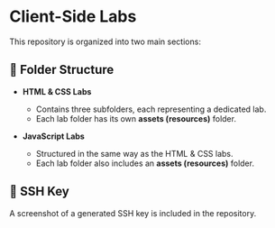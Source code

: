 # Client-Side Labs

This repository is organized into two main sections:

## 📂 Folder Structure
- **HTML & CSS Labs**
  - Contains three subfolders, each representing a dedicated lab.
  - Each lab folder has its own **assets (resources)** folder.
  
- **JavaScript Labs**
  - Structured in the same way as the HTML & CSS labs.
  - Each lab folder also includes an **assets (resources)** folder.

## 🔑 SSH Key
A screenshot of a generated SSH key is included in the repository.

 
 
